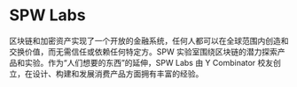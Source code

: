 # 

# SPW Labs

区块链和加密资产实现了一个开放的金融系统，任何人都可以在全球范围内创造和交换价值，而无需信任或依赖任何特定方。SPW 实验室围绕区块链的潜力探索产品和实验。作为“人们想要的东西”的延伸，SPW Labs 由 Y Combinator 校友创立，在设计、构建和发展消费产品方面拥有丰富的经验。

